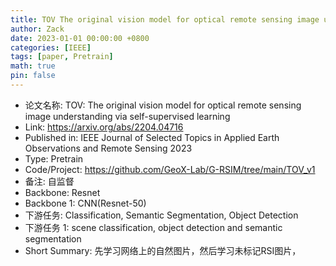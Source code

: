 ```yaml
---
title: TOV The original vision model for optical remote sensing image understanding via self-supervised learning
author: Zack
date: 2023-01-01 00:00:00 +0800
categories: [IEEE]
tags: [paper, Pretrain]
math: true
pin: false
---
```

- 论文名称: TOV: The original vision model for optical remote sensing image understanding via self-supervised learning
- Link: https://arxiv.org/abs/2204.04716
- Published in: IEEE Journal of Selected Topics in Applied Earth Observations and Remote Sensing 2023
- Type: Pretrain
- Code/Project: https://github.com/GeoX-Lab/G-RSIM/tree/main/TOV_v1
- 备注: 自监督
- Backbone: Resnet
- Backbone 1: CNN(Resnet-50)
- 下游任务: Classification, Semantic Segmentation, Object Detection
- 下游任务 1: scene classification, object detection and semantic segmentation
- Short Summary: 先学习网络上的自然图片，然后学习未标记RSI图片，
